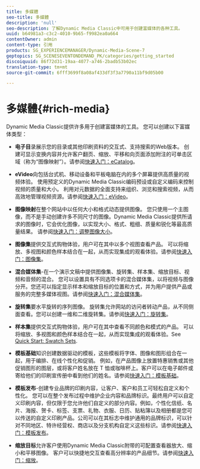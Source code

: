 ```yaml
---
title: 多媒體
seo-title: 多媒體
description: 'null'
seo-description: 了解Dynamic Media Classic中可用于创建富媒体的各种工具。
uuid: b64981a3-c3c2-4010-9b65-f9982ea0a664
contentOwner: admin
content-type: 引用
products: SG_EXPERIENCEMANAGER/Dynamic-Media-Scene-7
geptopics: SG_SCENESEVENTONDEMAND_PK/categories/getting_started
discoiquuid: 86f72d31-19aa-4077-a746-2badb53b02ec
translation-type: tm+mt
source-git-commit: 6fff3699f8a08af433df3f3a7790a11bf9d05b00

---
```



# 多媒體{#rich-media}

Dynamic Media Classic提供许多用于创建富媒体的工具。 您可以创建以下富媒体类型：

* **电子目**&#x200B;录展示您的目录或其他印刷资料的交互式、支持搜索的Web版本。 创建可显示变换内容并允许客户翻页、缩放、平移和向页面添加附注的可单击区域（称为“图像映射”）。请参阅[快速入门：eCatalog](/help/quick-start-ecatalog.md)。

* **eVideo**&#x200B;向包括台式机、移动设备和平板电脑在内的多个屏幕提供高质量的视频体验。 使用预定义的Dynamic Media Classic编码预设或自定义编码来控制视频的质量和大小。 利用对元数据的全面支持来组织、浏览和搜索视频，从而高效地管理视频资源。请参阅[快速入门：eVideo](/help/quick-start-video.md)。

* **图像映射**&#x200B;在整个网站中以任何大小和格式动态提供图像。 您只使用一个主图像，而不是手动创建许多不同尺寸的图像。Dynamic Media Classic提供所请求的图像时，它会优化图像，以实现大小、格式、粗细、质量和锐化等最高质量结果。 请参阅[快速入门：调整图像大小](/help/quick-start-image-sizing.md)。

* **图像集**&#x200B;提供交互式购物体验，用户可在其中以多个视图查看产品。 可以将缩放、多视图和颜色样本结合在一起，从而实现集成的观看体验。请参阅[快速入门：图像集](/help/quick-start-image-sets.md)。

* **混合媒体集**-在一个演示文稿中提供图像集、旋转集、样本集、缩放目标、视频和音频的混合。 您可以设置具有不同选项卡的混合媒体集，以将视频与图像分开。您还可以指定显示样本和缩放目标的位置和方式，并为用户提供产品或服务的完整多媒体视图。请参阅[快速入门：混合媒体集](/help/quick-start-mixed-media-sets.md)。

* **旋转集**&#x200B;要水平旋转的序列图像。 旋转集允许网站的访问者转动产品，从不同侧面查看。您可以创建一维和二维旋转集。请参阅[快速入门：旋转集](/help/quick-start-spin-sets.md)。

* **样本集**&#x200B;提供交互式购物体验，用户可在其中查看不同颜色和模式的产品。 可以将缩放、多视图和颜色样本结合在一起，从而实现集成的观看体验。See [Quick Start: Swatch Sets](/help/quick-start-swatch-sets.md).

* **模板基础**&#x200B;知识创建数据驱动的模板，这些模板将字体、图像和图形组合在一起，用于编排、在线个性化和促销。 例如，在产品图像上放置特惠销售或其他促销图形的图层，或将客户姓名放在 T 恤或咖啡杯上。客户可以在电子邮件或寄给他们的印刷宣传册中看到他们的姓名。请参阅[快速入门：模板基础](/help/quick-start-template-basics.md)。

* **模板发布**-创建专业品牌的印刷内容，让客户、客户和员工可轻松自定义和个性化。 您可以在整个发布过程中维护企业内容和品牌标识。最终用户可以自定义印刷内容，但仅限于您允许他们自定义的部分内容。例如，个性化信纸、名片、海报、贺卡、标签、支票、礼物、衣服、日历、贴粘簿以及相册都是您可以传送的自定义印刷产品。公司可以在其标志中维护通用的品牌标识，可以针对不同地区、特许经营权、商店以及分支机构自定义这些标识。请参阅[快速入门：模板发布](/help/quick-start-template-publishing.md)。

* **缩放目标**&#x200B;允许客户使用Dynamic Media Classic附带的可配置查看器放大、缩小和平移图像。 客户可以快捷地交互查看高分辨率的产品细节。请参阅[快速入门：缩放](/help/quick-start-zoom.md)。
